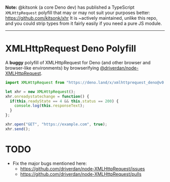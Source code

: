 **Note:** @kitsonk (a core Deno dev) has published a TypeScript `XMLHttpRequest` polyfill that may or may not suit your purposes better: https://github.com/kitsonk/xhr It is ~actively maintained, unlike this repo, and you could strip types from it fairly easily if you need a pure JS module.

---

# XMLHttpRequest Deno Polyfill

A **buggy** polyfill of XMLHttpRequest for Deno (and other browser and browser-like environments) by browserifying [@driverdan/node-XMLHttpRequest](https://github.com/driverdan/node-XMLHttpRequest).

```js
import XMLHttpRequest from "https://deno.land/x/xmlhttprequest_deno@v0.0.2/mod.js";

let xhr = new XMLHttpRequest();
xhr.onreadystatechange = function() {
  if(this.readyState == 4 && this.status == 200) {
    console.log(this.responseText);
  }
};

xhr.open("GET", "https://example.com", true);
xhr.send();
```

# TODO

* Fix the major bugs mentioned here:
  * https://github.com/driverdan/node-XMLHttpRequest/issues
  * https://github.com/driverdan/node-XMLHttpRequest/pulls
